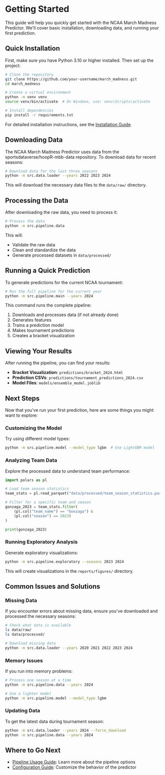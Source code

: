 # Getting Started

This guide will help you quickly get started with the NCAA March Madness Predictor. We'll cover basic installation, downloading data, and running your first prediction.

## Quick Installation

First, make sure you have Python 3.10 or higher installed. Then set up the project:

```bash
# Clone the repository
git clone https://github.com/your-username/march_madness.git
cd march_madness

# Create a virtual environment
python -m venv venv
source venv/bin/activate  # On Windows, use: venv\Scripts\activate

# Install dependencies
pip install -r requirements.txt
```

For detailed installation instructions, see the [Installation Guide](installation.md).

## Downloading Data

The NCAA March Madness Predictor uses data from the sportsdataverse/hoopR-mbb-data repository. To download data for recent seasons:

```bash
# Download data for the last three seasons
python -m src.data.loader --years 2022 2023 2024
```

This will download the necessary data files to the `data/raw/` directory.

## Processing the Data

After downloading the raw data, you need to process it:

```bash
# Process the data
python -m src.pipeline.data
```

This will:
- Validate the raw data
- Clean and standardize the data
- Generate processed datasets in `data/processed/`

## Running a Quick Prediction

To generate predictions for the current NCAA tournament:

```bash
# Run the full pipeline for the current year
python -m src.pipeline.main --years 2024
```

This command runs the complete pipeline:
1. Downloads and processes data (if not already done)
2. Generates features
3. Trains a prediction model
4. Makes tournament predictions
5. Creates a bracket visualization

## Viewing Your Results

After running the pipeline, you can find your results:

- **Bracket Visualization**: `predictions/bracket_2024.html`
- **Prediction CSVs**: `predictions/tournament_predictions_2024.csv`
- **Model Files**: `models/ensemble_model.joblib`

## Next Steps

Now that you've run your first prediction, here are some things you might want to explore:

### Customizing the Model

Try using different model types:

```bash
python -m src.pipeline.model --model_type lgbm  # Use LightGBM model
```

### Analyzing Team Data

Explore the processed data to understand team performance:

```python
import polars as pl

# Load team season statistics
team_stats = pl.read_parquet("data/processed/team_season_statistics.parquet")

# Filter for a specific team and season
gonzaga_2023 = team_stats.filter(
    (pl.col("team_name") == "Gonzaga") & 
    (pl.col("season") == 2023)
)

print(gonzaga_2023)
```

### Running Exploratory Analysis

Generate exploratory visualizations:

```bash
python -m src.pipeline.exploratory --seasons 2023 2024
```

This will create visualizations in the `reports/figures/` directory.

## Common Issues and Solutions

### Missing Data

If you encounter errors about missing data, ensure you've downloaded and processed the necessary seasons:

```bash
# Check what data is available
ls data/raw/
ls data/processed/

# Download missing data
python -m src.data.loader --years 2020 2021 2022 2023 2024
```

### Memory Issues

If you run into memory problems:

```bash
# Process one season at a time
python -m src.pipeline.data --years 2024

# Use a lighter model
python -m src.pipeline.model --model_type lgbm
```

### Updating Data

To get the latest data during tournament season:

```bash
python -m src.data.loader --years 2024 --force_download
python -m src.pipeline.data --years 2024
```

## Where to Go Next

- [Pipeline Usage Guide](pipeline_usage.md): Learn more about the pipeline options
- [Configuration Guide](configuration.md): Customize the behavior of the predictor 